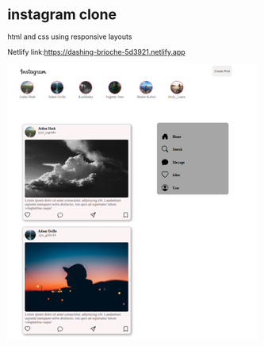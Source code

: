 # instagram clone

html and css using responsive layouts
 
Netlify link:https://dashing-brioche-5d3921.netlify.app

![image](https://github.com/mohanraj172/instagram/blob/V1/images/l1.png)
